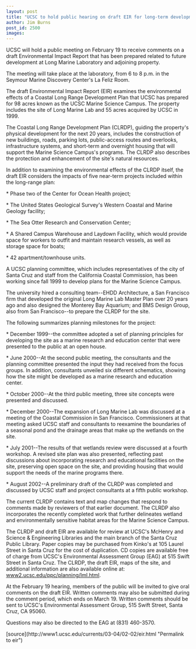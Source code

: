 ```yaml
---
layout: post
title: "UCSC to hold public hearing on draft EIR for long-term development of Long Marine Laboratory, adjoining property"
author: Jim Burns
post_id: 2500
images:
---
```


<p>
  UCSC will hold a public meeting on February 19 to receive comments on a draft Environmental Impact Report that has been prepared related to future development at Long Marine Laboratory and adjoining property.<br>
</p>
<p>
  The meeting will take place at the laboratory, from 6 to 8 p.m. in the Seymour Marine Discovery Center's La Feliz Room.<br>
</p>
<p>
  The draft Environmental Impact Report (EIR) examines the environmental effects of a Coastal Long Range Development Plan that UCSC has prepared for 98 acres known as the UCSC Marine Science Campus. The property includes the site of Long Marine Lab and 55 acres acquired by UCSC in 1999.<br>
</p>
<p>
  The Coastal Long Range Development Plan (CLRDP), guiding the property's physical development for the next 20 years, includes the construction of new buildings, roads, parking lots, public-access routes and overlooks, infrastructure systems, and short-term and overnight housing that will support the Marine Science Campus's programs. The CLRDP also describes the protection and enhancement of the site's natural resources.<br>
</p>
<p>
  In addition to examining the environmental effects of the CLRDP itself, the draft EIR considers the impacts of five near-term projects included within the long-range plan:<br>
</p>
<p>
  * Phase two of the Center for Ocean Health project;<br>
</p>
<p>
  * The United States Geological Survey's Western Coastal and Marine Geology facility;<br>
</p>
<p>
  * The Sea Otter Research and Conservation Center;<br>
</p>
<p>
  * A Shared Campus Warehouse and Laydown Facility, which would provide space for workers to outfit and maintain research vessels, as well as storage space for boats;<br>
</p>
<p>
  * 42 apartment/townhouse units.<br>
</p>
<p>
  A UCSC planning committee, which includes representatives of the city of Santa Cruz and staff from the California Coastal Commission, has been working since fall 1999 to develop plans for the Marine Science Campus.<br>
</p>
<p>
  The university hired a consulting team--EHDD Architecture, a San Francisco firm that developed the original Long Marine Lab Master Plan over 20 years ago and also designed the Monterey Bay Aquarium; and BMS Design Group, also from San Francisco--to prepare the CLRDP for the site.<br>
</p>
<p>
  The following summarizes planning milestones for the project:<br>
</p>
<p>
  * December 1999--the committee adopted a set of planning principles for developing the site as a marine research and education center that were presented to the public at an open house.<br>
</p>
<p>
  * June 2000--At the second public meeting, the consultants and the planning committee presented the input they had received from the focus groups. In addition, consultants unveiled six different schematics, showing how the site might be developed as a marine research and education center.<br>
</p>
<p>
  * October 2000--At the third public meeting, three site concepts were presented and discussed.<br>
</p>
<p>
  * December 2000--The expansion of Long Marine Lab was discussed at a meeting of the Coastal Commission in San Francisco. Commissioners at that meeting asked UCSC staff and consultants to reexamine the boundaries of a seasonal pond and the drainage areas that make up the wetlands on the site.<br>
</p>
<p>
  * July 2001--The results of that wetlands review were discussed at a fourth workshop. A revised site plan was also presented, reflecting past discussions about incorporating research and educational facilities on the site, preserving open space on the site, and providing housing that would support the needs of the marine programs there.<br>
</p>
<p>
  * August 2002--A preliminary draft of the CLRDP was completed and discussed by UCSC staff and project consultants at a fifth public workshop.<br>
</p>
<p>
  The current CLRDP contains text and map changes that respond to comments made by reviewers of that earlier document. The CLRDP also incorporates the recently completed work that further delineates wetland and environmentally sensitive habitat areas for the Marine Science Campus.<br>
</p>
<p>
  The CLRDP and draft EIR are available for review at UCSC's McHenry and Science &amp; Engineering Libraries and the main branch of the Santa Cruz Public Library. Paper copies may be purchased from Kinko's at 105 Laurel Street in Santa Cruz for the cost of duplication. CD copies are available free of charge from UCSC's Environmental Assessment Group (EAG) at 515 Swift Street in Santa Cruz. The CLRDP, the draft EIR, maps of the site, and additional information are also available online at: <a href="http://www2.ucsc.edu/ppc/planning/lml.html">www2.ucsc.edu/ppc/planning/lml.html</a>.<br>
</p>
<p>
  At the February 19 hearing, members of the public will be invited to give oral comments on the draft EIR. Written comments may also be submitted during the comment period, which ends on March 19. Written comments should be sent to UCSC's Environmental Assessment Group, 515 Swift Street, Santa Cruz, CA 95060.<br>
</p>
<p>
  Questions may also be directed to the EAG at (831) 460-3570.
</p>
[source](http://www1.ucsc.edu/currents/03-04/02-02/eir.html "Permalink to eir")
